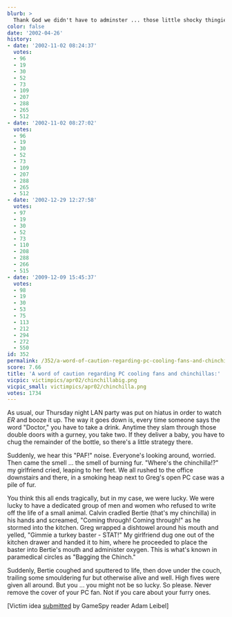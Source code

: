 ```yaml
---
blurb: >
  Thank God we didn't have to adminster ... those little shocky thingiees.
color: false
date: '2002-04-26'
history:
- date: '2002-11-02 08:24:37'
  votes:
  - 96
  - 19
  - 30
  - 52
  - 73
  - 109
  - 207
  - 288
  - 265
  - 512
- date: '2002-11-02 08:27:02'
  votes:
  - 96
  - 19
  - 30
  - 52
  - 73
  - 109
  - 207
  - 288
  - 265
  - 512
- date: '2002-12-29 12:27:58'
  votes:
  - 97
  - 19
  - 30
  - 52
  - 73
  - 110
  - 208
  - 288
  - 266
  - 515
- date: '2009-12-09 15:45:37'
  votes:
  - 98
  - 19
  - 30
  - 53
  - 75
  - 113
  - 212
  - 294
  - 272
  - 550
id: 352
permalink: /352/a-word-of-caution-regarding-pc-cooling-fans-and-chinchillas/
score: 7.66
title: 'A word of caution regarding PC cooling fans and chinchillas:'
vicpic: victimpics/apr02/chinchillabig.png
vicpic_small: victimpics/apr02/chinchilla.png
votes: 1734
---
```


As usual, our Thursday night LAN party was put on hiatus in order to
watch *ER* and booze it up. The way it goes down is, every time someone
says the word "Doctor," you have to take a drink. Anytime they slam
through those double doors with a gurney, you take two. If they deliver
a baby, you have to chug the remainder of the bottle, so there's a
little strategy there.

Suddenly, we hear this "PAF!" noise. Everyone's looking around, worried.
Then came the smell ... the smell of burning fur. "Where's the
chinchilla!?" my girlfriend cried, leaping to her feet. We all rushed to
the office downstairs and there, in a smoking heap next to Greg's open
PC case was a pile of fur.

You think this all ends tragically, but in my case, we were lucky. We
were lucky to have a dedicated group of men and women who refused to
write off the life of a small animal. Calvin cradled Bertie (that's my
chinchilla) in his hands and screamed, "Coming through! Coming through!"
as he stormed into the kitchen. Greg wrapped a dishtowel around his
mouth and yelled, "Gimmie a turkey baster - STAT!" My girlfriend dug one
out of the kitchen drawer and handed it to him, where he proceeded to
place the baster into Bertie's mouth and administer oxygen. This is
what's known in paramedical circles as "Bagging the Chinch."

Suddenly, Bertie coughed and sputtered to life, then dove under the
couch, trailing some smouldering fur but otherwise alive and well. High
fives were given all around. But you ... you might not be so lucky. So
please. Never remove the cover of your PC fan. Not if you care about
your furry ones.

\[Victim idea
[submitted](mailto:fargo@gamespy.com;%20hotsoup@gamespy.com) by GameSpy
reader Adam Leibel\]